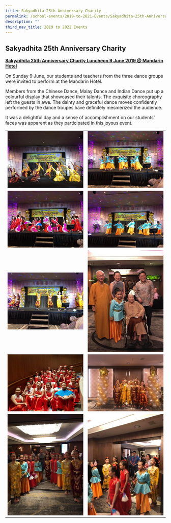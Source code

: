```yaml
---
title: Sakyadhita 25th Anniversary Charity
permalink: /school-events/2019-to-2021-Events/Sakyadhita-25th-Anniversary-Charity/
description: ""
third_nav_title: 2019 to 2022 Events
---
```


## Sakyadhita 25th Anniversary Charity

**<u>Sakyadhita 25th Anniversary Charity Luncheon 9 June 2019 @ Mandarin Hotel</u>**

On Sunday 9 June, our students and teachers from the three dance groups were invited to perform at the Mandarin Hotel.

Members from the Chinese Dance, Malay Dance and Indian Dance put up a colourful display that showcased their talents. The exquisite choreography left the guests in awe. The dainty and graceful dance moves confidently performed by the dance troupes have definitely mesmerized the audience.

It was a delightful day and a sense of accomplishment on our students’ faces was apparent as they participated in this joyous event.

|   |   |
|---|---|
|  ![](/images/Charity1.jpeg) |  ![](/images/Charity2.jpeg)|
|  ![](/images/Charity3.jpeg) |  ![](/images/Charity4.jpeg) |
| ![](/images/Charity5.jpeg)  |  ![](/images/Charity6.jpeg) |
|  ![](/images/Charity7.jpeg) | ![](/images/Charity8.jpeg)   |
|  ![](/images/Charity9.jpeg) | ![](/images/Charity10.jpeg)  |